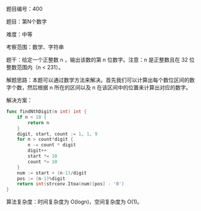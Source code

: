 题目编号：400

题目：第N个数字

难度：中等

考察范围：数学、字符串

题干：给定一个正整数 n ，输出该数的第 n 位数字。注意：n 是正整数且在 32 位整数范围内（n < 231）。

解题思路：本题可以通过数学方法来解决。首先我们可以计算出每个数位区间的数字个数，然后根据 n 所在的区间以及 n 在该区间中的位置来计算出对应的数字。

解决方案：

```go
func findNthDigit(n int) int {
    if n < 10 {
        return n
    }
    digit, start, count := 1, 1, 9
    for n > count*digit {
        n -= count * digit
        digit++
        start *= 10
        count *= 10
    }
    num := start + (n-1)/digit
    pos := (n-1)%digit
    return int(strconv.Itoa(num)[pos] - '0')
}
```

算法复杂度：时间复杂度为 O(logn)，空间复杂度为 O(1)。